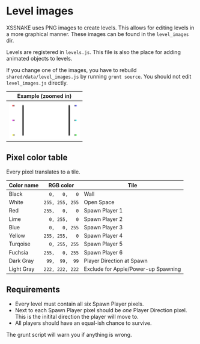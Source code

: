 # Level images

XSSNAKE uses PNG images to create levels. This allows for editing levels in
a more graphical manner. These images can be found in the `level_images` dir.

Levels are registered in `levels.js`. This file is also the place for adding
animated objects to levels.

If you change one of the images, you have to rebuild `shared/data/level_images.js`
by running `grunt source`. You should not edit `level_images.js` directly.

| Example (zoomed in)
|---
| <img src="level_images/poles.png" height="99"/>


## Pixel color table

Every pixel translates to a tile.

| Color name | RGB color       | Tile                                   |
|------------|-----------------|----------------------------------------|
| Black      | `  0,   0,   0` | Wall                                   |
| White      | `255, 255, 255` | Open Space                             |
| Red        | `255,   0,   0` | Spawn Player 1                         |
| Lime       | `  0, 255,   0` | Spawn Player 2                         |
| Blue       | `  0,   0, 255` | Spawn Player 3                         |
| Yellow     | `255, 255,   0` | Spawn Player 4                         |
| Turqoise   | `  0, 255, 255` | Spawn Player 5                         |
| Fuchsia    | `255,   0, 255` | Spawn Player 6                         |
| Dark Gray  | ` 99,  99,  99` | Player Direction at Spawn              |
| Light Gray | `222, 222, 222` | Exclude for Apple/Power-up Spawning    |

##  Requirements

 * Every level must contain all six Spawn Player pixels.
 * Next to each Spawn Player pixel should be *one* Player Direction pixel.
   This is the initital direction the player will move to.
 * All players should have an equal-ish chance to survive.

The grunt script will warn you if anything is wrong.

